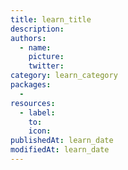 ```yaml
---
title: learn_title
description:
authors:
  - name:
    picture:
    twitter:
category: learn_category
packages:
  -
resources:
  - label:
    to:
    icon:
publishedAt: learn_date
modifiedAt: learn_date
---
```


<!--
  Images Path: images_path
 -->
